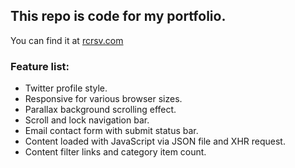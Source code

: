 ## This repo is code for my portfolio.

You can find it at [rcrsv.com](https://www.rcrsv.com)
### Feature list:

* Twitter profile style.
* Responsive for various browser sizes.
* Parallax background scrolling effect.
* Scroll and lock navigation bar.
* Email contact form with submit status bar.
* Content loaded with JavaScript via JSON file and XHR request.
* Content filter links and category item count.
